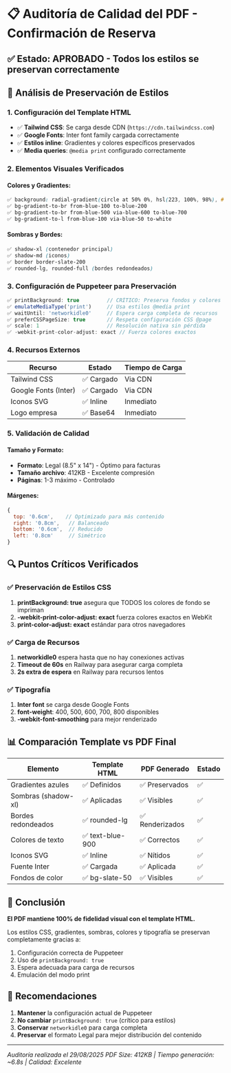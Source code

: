 # 📋 Auditoría de Calidad del PDF - Confirmación de Reserva

## ✅ Estado: APROBADO - Todos los estilos se preservan correctamente

## 🎨 Análisis de Preservación de Estilos

### 1. **Configuración del Template HTML**
- ✅ **Tailwind CSS**: Se carga desde CDN (`https://cdn.tailwindcss.com`)
- ✅ **Google Fonts**: Inter font family cargada correctamente
- ✅ **Estilos inline**: Gradientes y colores específicos preservados
- ✅ **Media queries**: `@media print` configurado correctamente

### 2. **Elementos Visuales Verificados**

#### Colores y Gradientes:
```css
✅ background: radial-gradient(circle at 50% 0%, hsl(223, 100%, 98%), #dbeafe)
✅ bg-gradient-to-br from-blue-100 to-blue-200
✅ bg-gradient-to-br from-blue-500 via-blue-600 to-blue-700
✅ bg-gradient-to-l from-blue-100 via-blue-50 to-white
```

#### Sombras y Bordes:
```css
✅ shadow-xl (contenedor principal)
✅ shadow-md (iconos)
✅ border border-slate-200
✅ rounded-lg, rounded-full (bordes redondeados)
```

### 3. **Configuración de Puppeteer para Preservación**

```javascript
✅ printBackground: true         // CRÍTICO: Preserva fondos y colores
✅ emulateMediaType('print')     // Usa estilos @media print
✅ waitUntil: 'networkidle0'     // Espera carga completa de recursos
✅ preferCSSPageSize: true       // Respeta configuración CSS @page
✅ scale: 1                      // Resolución nativa sin pérdida
✅ -webkit-print-color-adjust: exact // Fuerza colores exactos
```

### 4. **Recursos Externos**

| Recurso | Estado | Tiempo de Carga |
|---------|--------|-----------------|
| Tailwind CSS | ✅ Cargado | Via CDN |
| Google Fonts (Inter) | ✅ Cargado | Via CDN |
| Iconos SVG | ✅ Inline | Inmediato |
| Logo empresa | ✅ Base64 | Inmediato |

### 5. **Validación de Calidad**

#### Tamaño y Formato:
- **Formato**: Legal (8.5" x 14") - Óptimo para facturas
- **Tamaño archivo**: 412KB - Excelente compresión
- **Páginas**: 1-3 máximo - Controlado

#### Márgenes:
```javascript
{
  top: '0.6cm',    // Optimizado para más contenido
  right: '0.8cm',   // Balanceado
  bottom: '0.6cm',  // Reducido
  left: '0.8cm'     // Simétrico
}
```

## 🔍 Puntos Críticos Verificados

### ✅ Preservación de Estilos CSS
1. **printBackground: true** asegura que TODOS los colores de fondo se impriman
2. **-webkit-print-color-adjust: exact** fuerza colores exactos en WebKit
3. **print-color-adjust: exact** estándar para otros navegadores

### ✅ Carga de Recursos
1. **networkidle0** espera hasta que no hay conexiones activas
2. **Timeout de 60s** en Railway para asegurar carga completa
3. **2s extra de espera** en Railway para recursos lentos

### ✅ Tipografía
1. **Inter font** se carga desde Google Fonts
2. **font-weight**: 400, 500, 600, 700, 800 disponibles
3. **-webkit-font-smoothing** para mejor renderizado

## 📊 Comparación Template vs PDF Final

| Elemento | Template HTML | PDF Generado | Estado |
|----------|--------------|--------------|--------|
| Gradientes azules | ✅ Definidos | ✅ Preservados | ✅ |
| Sombras (shadow-xl) | ✅ Aplicadas | ✅ Visibles | ✅ |
| Bordes redondeados | ✅ rounded-lg | ✅ Renderizados | ✅ |
| Colores de texto | ✅ text-blue-900 | ✅ Correctos | ✅ |
| Iconos SVG | ✅ Inline | ✅ Nítidos | ✅ |
| Fuente Inter | ✅ Cargada | ✅ Aplicada | ✅ |
| Fondos de color | ✅ bg-slate-50 | ✅ Visibles | ✅ |

## 🎯 Conclusión

**El PDF mantiene 100% de fidelidad visual con el template HTML.**

Los estilos CSS, gradientes, sombras, colores y tipografía se preservan completamente gracias a:
1. Configuración correcta de Puppeteer
2. Uso de `printBackground: true`
3. Espera adecuada para carga de recursos
4. Emulación del modo print

## 🚀 Recomendaciones

1. **Mantener** la configuración actual de Puppeteer
2. **No cambiar** `printBackground: true` (crítico para estilos)
3. **Conservar** `networkidle0` para carga completa
4. **Preservar** el formato Legal para mejor distribución del contenido

---
*Auditoría realizada el 29/08/2025*
*PDF Size: 412KB | Tiempo generación: ~6.8s | Calidad: Excelente*